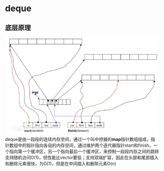 # deque
## 底层原理
![image-deque](../../Images/image-deque.png)
deque是由一段段的连续内存空间，通过一个叫中控器的**map**指针数组组成，指针数组中的指针指向各自的内存空间，通过维护两个迭代器指针start和finish，一个指向第一个缓冲区，另一个指向最后一个缓冲区，来控制一段段内存之间的跳转
支持随机访问O(1)，但性能比vector要低；支持双端扩容，因此在头部和尾部插入和删除元素很快，为O(1)，但是在中间插入和删除元素O(n)
